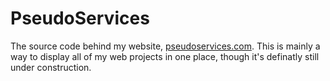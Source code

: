 # PseudoServices

The source code behind my website, [pseudoservices.com](pseudoservices.com). 
This is mainly a way to display all of my web projects in one place, though it's definatly still under construction.
